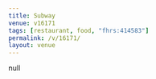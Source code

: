```yaml
---
title: Subway
venue: v16171
tags: [restaurant, food, "fhrs:414583"]
permalink: /v/16171/
layout: venue
---
```

null